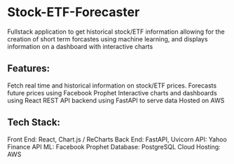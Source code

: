 # Stock-ETF-Forecaster

  Fullstack application to get historical stock/ETF information allowing for the creation of short term forcastes using machine learning, and displays information on a dashboard with interactive charts


## Features:

  Fetch real time and historical information on stock/ETF prices.
  Forecasts future prices using Facebook Prophet
  Interactive charts and dashboards using React 
  REST API backend using FastAPI to serve data
  Hosted on AWS


## Tech Stack:
  Front End: React, Chart.js / ReCharts
  Back End: FastAPI, Uvicorn
  API: Yahoo Finance API
  ML: Facebook Prophet
  Database: PostgreSQL 
  Cloud Hosting: AWS
  
